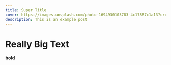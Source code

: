 ```yaml
---
title: Super Title
cover: https://images.unsplash.com/photo-1694930103783-4c17887c1a13?crop=entropy&cs=tinysrgb&fit=max&fm=jpg&ixid=MnwxfDB8MXxyYW5kb218MHx8fHx8fHx8MTY5NTIzMTQwMg&ixlib=rb-4.0.3&q=80&w=1080
description: This is an example post
---
```


# Really Big Text

**bold**
